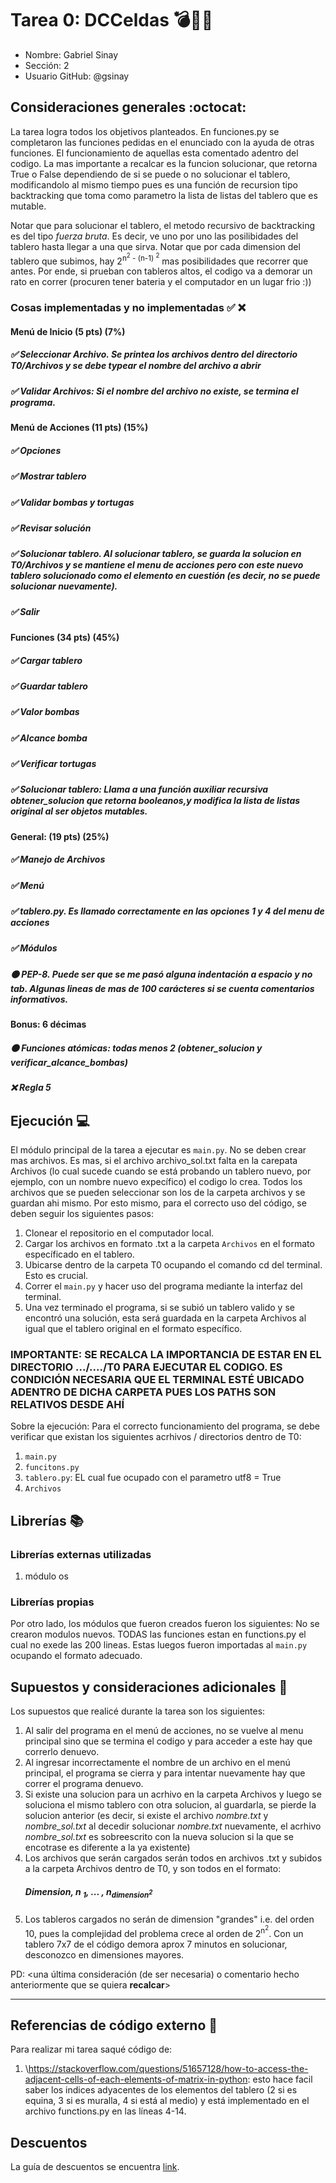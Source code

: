 # Tarea 0: DCCeldas 💣🐢🏰
- Nombre: Gabriel Sinay
- Sección: 2
- Usuario GitHub: @gsinay

## Consideraciones generales :octocat:

La tarea logra todos los objetivos planteados. En funciones.py se completaron las funciones pedidas en el enunciado con la ayuda de otras funciones. El funcionamiento de aquellas esta comentado adentro del codigo. La mas importante a recalcar es la funcion solucionar, que retorna True o False dependiendo de si se puede o no solucionar el tablero, modificandolo al mismo tiempo pues es una función de recursion tipo backtracking que toma como parametro la lista de listas del tablero que es mutable.

Notar que para solucionar el tablero, el metodo recursivo de backtracking es del tipo _fuerza bruta_. Es decir, ve uno por uno las posilibidades del tablero hasta llegar a una que sirva. Notar que por cada dimension del tablero que subimos, hay 2<sup>n<sup>2</sup> - (n-1) <sup>2</sup></sup> mas posibilidades que recorrer que antes. Por ende, si prueban con tableros altos, el codigo va a demorar un rato en correr (procuren tener bateria y el computador en un lugar frio :))

### Cosas implementadas y no implementadas :white_check_mark: :x:


#### Menú de Inicio (5 pts) (7%)
##### ✅ Seleccionar Archivo. Se printea los archivos dentro del directorio T0/Archivos y se debe typear el nombre del archivo a abrir
##### ✅ Validar Archivos: Si el nombre del archivo no existe, se termina el programa.
#### Menú de Acciones (11 pts) (15%) 
##### ✅ Opciones
##### ✅ Mostrar tablero 
##### ✅ Validar bombas y tortugas
##### ✅ Revisar solución
##### ✅ Solucionar tablero. Al solucionar tablero, se guarda la solucion en T0/Archivos y se mantiene el menu de acciones pero con este nuevo tablero solucionado como el elemento en cuestión (es decir, no se puede solucionar nuevamente).
##### ✅ Salir
#### Funciones (34 pts) (45%)
##### ✅ Cargar tablero
##### ✅ Guardar tablero
##### ✅ Valor bombas
##### ✅ Alcance bomba
##### ✅ Verificar tortugas
##### ✅ Solucionar tablero: Llama a una función auxiliar recursiva obtener_solucion que retorna booleanos,y modifica la lista de listas original al ser objetos mutables. 
#### General: (19 pts) (25%)
##### ✅ Manejo de Archivos
##### ✅ Menú
##### ✅ tablero.py. Es llamado correctamente en las opciones 1 y 4 del menu de acciones
##### ✅ Módulos
##### 🟠 PEP-8. Puede ser que se me pasó alguna indentación a espacio y no tab. Algunas lineas de mas de 100 carácteres si se cuenta comentarios informativos.
#### Bonus: 6 décimas
##### 🟠 Funciones atómicas: todas menos 2 (obtener_solucion y verificar_alcance_bombas)
##### ❌ Regla 5
## Ejecución :computer:
El módulo principal de la tarea a ejecutar es  ```main.py```. No se deben crear mas archivos. Es mas, si el archivo archivo_sol.txt falta en la carepata Archivos (lo cual sucede cuando se está probando un tablero nuevo, por ejemplo, con un nombre nuevo expecífico) el codigo lo crea. Todos los archivos que se pueden seleccionar son los de la carpeta archivos y se guardan ahi mismo. Por esto mismo, para el correcto uso del código, se deben seguir los siguientes pasos:
1. Clonear el repositorio en el computador local. 
2. Cargar los archivos en formato .txt a la carpeta ```Archivos``` en el formato específicado en el tablero. 
3. Ubicarse dentro de la carpeta T0 ocupando el comando cd del terminal. Esto es crucial. 
4. Correr el ```main.py``` y hacer uso del programa mediante la interfaz del terminal. 
5. Una vez terminado el programa, si se subió un tablero valido y se encontró una solución, esta será guardada en la carpeta Archivos al igual que el tablero original en el formato específico. 


### IMPORTANTE: SE RECALCA LA IMPORTANCIA DE ESTAR EN EL DIRECTORIO .../..../T0 PARA EJECUTAR EL CODIGO. ES CONDICIÓN NECESARIA QUE EL TERMINAL ESTÉ UBICADO ADENTRO DE DICHA CARPETA PUES LOS PATHS SON RELATIVOS DESDE AHÍ

Sobre la ejecución: Para el correcto funcionamiento del programa, se debe verificar que existan los siguientes acrhivos / directorios dentro de T0:
1. ```main.py```
2. ```funcitons.py```
3. ```tablero.py```: EL cual fue ocupado con el parametro utf8 = True
4. ```Archivos```


## Librerías :books:
### Librerías externas utilizadas
1. módulo os

### Librerías propias
Por otro lado, los módulos que fueron creados fueron los siguientes:
No se crearon modulos nuevos. TODAS las funciones estan en functions.py el cual no exede las 200 lineas. Estas luegos fueron importadas al ```main.py``` ocupando el formato adecuado. 

## Supuestos y consideraciones adicionales :thinking:
Los supuestos que realicé durante la tarea son los siguientes:

1. Al salir del programa en el menú de acciones, no se vuelve al menu principal sino que se termina el codigo y para acceder a este hay que correrlo denuevo.
2. Al ingresar incorrectamente el nombre de un archivo en el menú principal, el programa se cierra y para intentar nuevamente hay que correr el programa denuevo.
3. Si existe una solucion para un acrhivo en la carpeta Archivos y luego se soluciona el mismo tablero con otra solucion, al guardarla, se pierde la solucion anterior (es decir, si existe el archivo _nombre.txt_ y _nombre_sol.txt_ al decedir solucionar _nombre.txt_ nuevamente, el acrhivo _nombre_sol.txt_ es sobreescrito con la nueva solucion si la que se encotrase es diferente a la ya existente)
4. Los archivos que serán cargados serán todos en archivos .txt y subidos a la carpeta Archivos dentro de T0, y son todos en el formato:
   ##### Dimension, n <sub>1</sub>, ... , n<sub>dimension<sup>2<sup></sub>
5. Los tableros cargados no serán de dimension "grandes" i.e. del orden 10, pues la complejidad del problema crece al orden de 2<sup>n<sup>2</sup></sup>. Con un tablero 7x7 de el código demora aprox 7 minutos en solucionar, desconozco en dimensiones mayores.

PD: <una última consideración (de ser necesaria) o comentario hecho anteriormente que se quiera **recalcar**>


-------



## Referencias de código externo :book:

Para realizar mi tarea saqué código de:
1. \https://stackoverflow.com/questions/51657128/how-to-access-the-adjacent-cells-of-each-elements-of-matrix-in-python: esto hace facil saber los indices adyacentes de los elementos del tablero (2 si es equina, 3 si es muralla, 4 si está al medio) y está implementado en el archivo functions.py en las líneas 4-14.



## Descuentos
La guía de descuentos se encuentra [link](https://github.com/IIC2233/syllabus/blob/main/Tareas/Descuentos.md).
